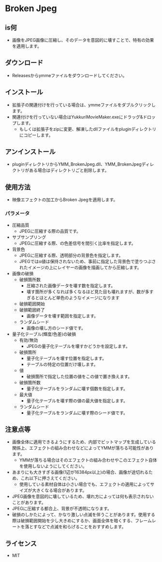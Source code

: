 # Broken Jpeg

## is何

* 画像をJPEG画像に圧縮し、そのデータを意図的に壊すことで、特有の効果を適用します。

## ダウンロード

* Releasesからymmeファイルをダウンロードしてください。

## インストール

* 拡張子の関連付けを行っている場合は、ymmeファイルをダブルクリックします。
* 関連付けを行っていない場合はYukkuriMovieMaker.exeにドラッグ&ドロップします。
    * もしくは拡張子をzipに変更、解凍したdllファイルをpluginディレクトリにコピーします。

## アンインストール

* pluginディレクトリからYMM_BrokenJpeg.dll、YMM_BrokenJpegディレクトリがある場合はディレクトリごと削除します。

## 使用方法

* 映像エフェクトの加工からBroken Jpegを適用します。

### パラメータ

* 圧縮品質
    * JPEGに圧縮する際の品質です。
* サブサンプリング
    * JPEGに圧縮する際、の色差信号を間引く比率を指定します。
* 背景色
    * JPEGに圧縮する際、透明部分の背景色を指定します。
    * JPEGではα値は保持されないため、事前に指定した背景色で塗りつぶされたイメージの上にレイヤーの画像を描画してから圧縮します。
* 画像の破損
    * 破損箇所数
        * 圧縮された画像データを壊す数を指定します。
        * 壊す箇所が多くなれば多くなるほど見た目も壊れますが、数が多すぎるとほとんど単色のようなイメージになります
    * 破損範囲開始
    * 破損範囲終了
        * 画像データを壊す範囲を指定します。
    * ランダムシード
        * 画像の壊し方のシード値です。
* 量子化テーブル(輝度/色差)の破損
    * 有効/無効
        * JPEGの量子化テーブルを壊すかどうかを設定します。
    * 破損箇所
        * 量子化テーブルを壊す位置を指定します。
        * テーブルの特定の位置だけ壊します。
    * 値
        * 破損箇所で指定した位置の値をこの値で置き換えます。
    * 破損箇所数
        * 量子化テーブルをランダムに壊す個数を指定します。
    * 最大値
        * 量子化テーブルを壊す際の値の最大値を指定します。
    * ランダムシード
        * 量子化テーブルをランダムに壊す際のシード値です。

## 注意点等

* 画像全体に適用できるようにするため、内部でビットマップを生成している関係上、エフェクトの組み合わせなどによってYMMが落ちる可能性があります。
    * YMMが落ちる場合はそのエフェクトの組み合わせやこのエフェクト自体を使用しないようにしてください。
* あまりにも大きすぎる画像(1辺が16384px以上)の場合、画像が途切れるため、これ以下に押さえてください。
    * 使用している素材自体は小さい場合でも、エフェクトの適用によってサイズが大きくなる場合があります。
* JPEG画像を意図的に壊しているため、壊れ方によっては何も表示されないことがあります。
* JPEGに圧縮する都合上、背景が不透明になります。
* 破損のしかたによって、かなり激しい点滅を伴うことがあります。使用する際は破損範囲開始を少し大きめにするか、画面全体を暗くする、フレームレートを落とすなどで点滅を和らげることをおすすめします。

## ライセンス

* MIT